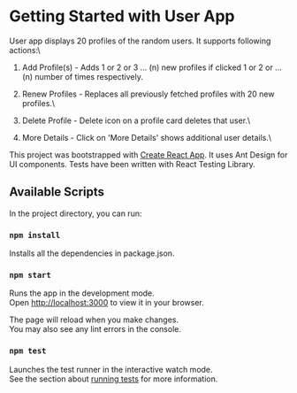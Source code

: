 # Getting Started with User App

User app displays 20 profiles of the random users. It supports following actions:\

1. Add Profile(s) - Adds 1 or 2 or 3 ... (n) new profiles if clicked 1 or 2 or ... (n) number of times respectively.

2. Renew Profiles - Replaces all previously fetched profiles with 20 new profiles.\

3. Delete Profile - Delete icon on a profile card deletes that user.\

4. More Details - Click on 'More Details' shows additional user details.\

This project was bootstrapped with [Create React App](https://github.com/facebook/create-react-app). It uses Ant Design for UI components. Tests have been written with React Testing Library.

## Available Scripts

In the project directory, you can run:

### `npm install`

Installs all the dependencies in package.json.

### `npm start`

Runs the app in the development mode.\
Open [http://localhost:3000](http://localhost:3000) to view it in your browser.

The page will reload when you make changes.\
You may also see any lint errors in the console.

### `npm test`

Launches the test runner in the interactive watch mode.\
See the section about [running tests](https://facebook.github.io/create-react-app/docs/running-tests) for more information.
